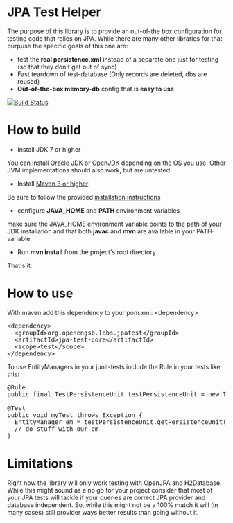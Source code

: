 JPA Test Helper
=====================

The purpose of this library is to provide an out-of-the box configuration for testing code that relies on JPA.
While there are many other libraries for that purpuse the specific goals of this one are:
* test the **real persistence.xml** instead of a separate one just for testing (so that they don't get out of sync)
* Fast teardown of test-database (Only records are deleted, dbs are reused)
* **Out-of-the-box memory-db** config that is **easy to use**

[![Build Status](https://travis-ci.org/openengsb-labs/labs-jpatest.png?branch=master)](https://travis-ci.org/openengsb-labs/labs-jpatest)

How to build
====================
* Install JDK 7 or higher

You can install [Oracle JDK](http://www.oracle.com/technetwork/java/javase/downloads/index.html) or
[OpenJDK](http://openjdk.java.net/install/index.html) depending on the OS you use.
Other JVM implementations should also work, but are untested.

* Install [Maven 3 or higher](http://maven.apache.org/download.html)

Be sure to follow the provided [installation instructions](http://maven.apache.org/download.html#Installation)

* configure **JAVA_HOME** and **PATH** environment variables

make sure the JAVA_HOME environment variable points to the path of your JDK installation and that both **javac** and
**mvn** are available in your PATH-variable

* Run **mvn install** from the project's root directory

That's it.

How to use
====================
With maven add this dependency to your pom.xml:
&lt;dependency&gt;
<pre>
&lt;dependency&gt;
  &lt;groupId&gt;org.openengsb.labs.jpatest&lt;/groupId&gt;
  &lt;artifactId&gt;jpa-test-core&lt;/artifactId&gt;
  &lt;scope&gt;test&lt;/scope&gt;
&lt;/dependency&gt;
</pre>

To use EntityManagers in your junit-tests include the Rule in your tests like this:

<pre>
@Rule
public final TestPersistenceUnit testPersistenceUnit = new TestPersistenceUnit();

@Test
public void myTest throws Exception {
  EntityManager em = testPersistenceUnit.getPersistenceUnit("my-persistence-unit")
  // do stuff with our em
}
</pre>

Limitations
====================
Right now the library will only work testing with OpenJPA and H2Database. While this might sound as a no go
for your project consider that most of your JPA tests will tackle if your queries are correct JPA provider and
database independent. So, while this might not be a 100% match it will (in many cases) still provider ways better
results than going without it.